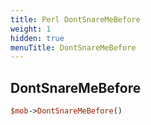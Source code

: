 ```yaml
---
title: Perl DontSnareMeBefore
weight: 1
hidden: true
menuTitle: DontSnareMeBefore
---
```

## DontSnareMeBefore
```perl
$mob->DontSnareMeBefore()
```